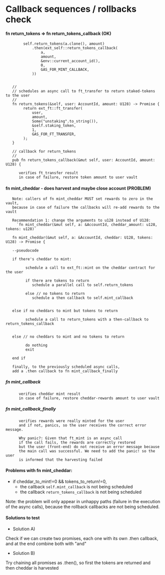 # Callback sequences / rollbacks check

#### fn return_tokens => fn return_tokens_callback (OK)
```
        self.return_tokens(a.clone(), amount)
            .then(ext_self::return_tokens_callback(
                a,
                amount,
                &env::current_account_id(),
                0,
                GAS_FOR_MINT_CALLBACK,
            ))


   //
   // schedules an async call to ft_transfer to return staked-tokens to the user
   //
   fn return_tokens(&self, user: AccountId, amount: U128) -> Promise {
        return ext_ft::ft_transfer(
            user,
            amount,
            Some("unstaking".to_string()),
            &self.staking_token,
            1,
            GAS_FOR_FT_TRANSFER,
        );
   }

   // callback for return_tokens
   //
   pub fn return_tokens_callback(&mut self, user: AccountId, amount: U128) {
   
      verifies ft_transfer result
      in case of failure, restore token amount to user vault
```


#### fn mint_cheddar - does harvest and maybe close account (PROBLEM)
```
   Note: callers of fn mint_cheddar MUST set rewards to zero in the vault, 
   because in case of failure the callbacks will re-add rewards to the vault
   
   Recommendation 1: change the arguments to u128 instead of U128: 
     `fn mint_cheddar(&mut self, a: &AccountId, cheddar_amount: u128, tokens: u128)`

   fn mint_cheddar(&mut self, a: &AccountId, cheddar: U128, tokens: U128) -> Promise {

   --pseudocode
   
   if there's cheddar to mint:

         schedule a call to ext_ft::mint on the cheddar contract for the user

         if there are tokens to return
            schedule a parallel call to self.return_tokens

         else // no tokens to return
            schedule a then callback to self.mint_callback


   else if no cheddars to mint but tokens to return

         schedule a call to return_tokens with a then-callback to return_tokens_callback


   else // no cheddars to mint and no tokens to return

         do nothing
         exit

   end if

   finally, to the previously scheduled async calls, 
   add a .then callback to fn mint_callback_finally
```
##### fn mint_callback
```
      verifies cheddar mint result
      in case of failure, restore cheddar-rewards amount to user vault
```
##### fn mint_callback_finally
```
      verifies rewards were really minted for the user
      and if not, panics, so the user receives the correct error message.

      Why panic?: Given that ft_mint is an async call 
      if the call fails, the rewards are correctly restored
      but the user (front-end) do not receive an error message because 
      the main call was successful. We need to add the panic! so the user
      is informed that the harvesting failed
```
#### Problems with fn mint_cheddar:
* if cheddar_to_mint!=0 && tokens_to_return!=0, 
  * the callback `self.mint_callback` is not being scheduled
  * the callback `return_tokens_callback` is not being scheduled

Note: the problem will only appear in unhappy paths (failure in the execution of the async calls), 
because the rollback callbacks are not being scheduled.

#### Solutions to test
* Solution A) 

Check if we can create two promises, each one with its own .then callback, and at the end combine both with "and"

* Solution B) 

Try chaining all promises as .then(), so first the tokens are returned and then cheddar is harvested 
